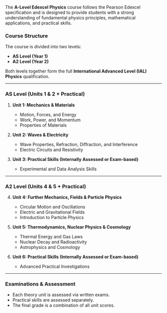 The **A-Level Edexcel Physics** course follows the Pearson Edexcel specification and is designed to provide students with a strong understanding of fundamental physics principles, mathematical applications, and practical skills.  

### **Course Structure**  
The course is divided into two levels:  
- **AS Level (Year 1)**  
- **A2 Level (Year 2)**  

Both levels together form the full **International Advanced Level (IAL) Physics** qualification.  

---

### **AS Level (Units 1 & 2 + Practical)**  
1. **Unit 1: Mechanics & Materials**  
   - Motion, Forces, and Energy  
   - Work, Power, and Momentum  
   - Properties of Materials  

2. **Unit 2: Waves & Electricity**  
   - Wave Properties, Refraction, Diffraction, and Interference  
   - Electric Circuits and Resistivity  

3. **Unit 3: Practical Skills (Internally Assessed or Exam-based)**  
   - Experimental and Data Analysis Skills  

---

### **A2 Level (Units 4 & 5 + Practical)**  
4. **Unit 4: Further Mechanics, Fields & Particle Physics**  
   - Circular Motion and Oscillations  
   - Electric and Gravitational Fields  
   - Introduction to Particle Physics  

5. **Unit 5: Thermodynamics, Nuclear Physics & Cosmology**  
   - Thermal Energy and Gas Laws  
   - Nuclear Decay and Radioactivity  
   - Astrophysics and Cosmology  

6. **Unit 6: Practical Skills (Internally Assessed or Exam-based)**  
   - Advanced Practical Investigations  

---

### **Examinations & Assessment**  
- Each theory unit is assessed via written exams.  
- Practical skills are assessed separately.  
- The final grade is a combination of all unit scores.  
